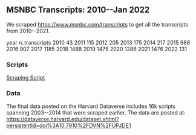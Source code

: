 ## MSNBC Transcripts: 2010--Jan 2022

We scraped https://www.msnbc.com/transcripts to get all the transcripts from 2010--2021. 

year	 n_transcripts
2010      43
2011     115
2012     205
2013     175
2014     217
2015     986
2016     907
2017    1185
2018    1468
2019    1475
2020    1286
2021    1476
2022     131

### Scripts
[Scraping Script](scripts/msnbc.py)


### Data

The final data posted on the Harvard Dataverse includes 16k scripts spanning 2003--2014 that were scraped earlier. The data are posted at:
https://dataverse.harvard.edu/dataset.xhtml?persistentId=doi%3A10.7910%2FDVN%2FUPJDE1
